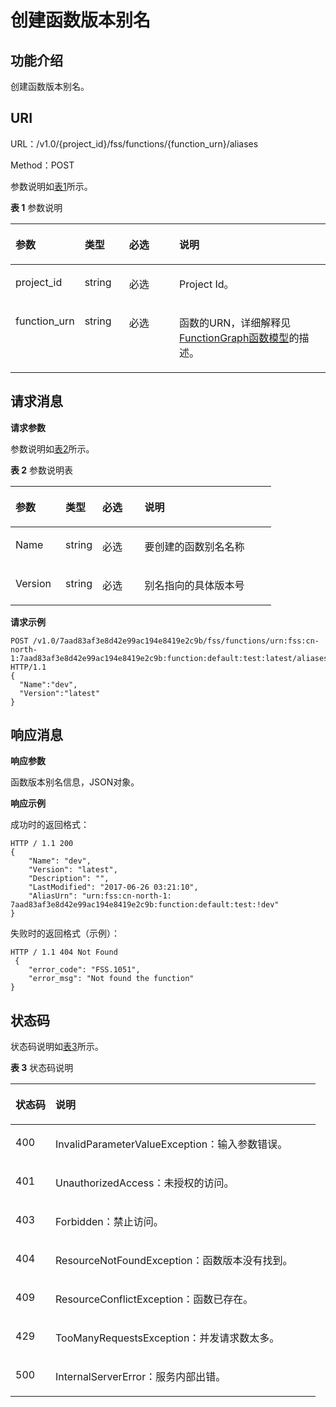 # 创建函数版本别名<a name="functiongraph_06_0114"></a>

## 功能介绍<a name="section48250732"></a>

创建函数版本别名。

## URI<a name="section31603404"></a>

URL：/v1.0/\{project\_id\}/fss/functions/\{function\_urn\}/aliases

Method：POST

参数说明如[表1](#d0e4200)所示。

**表 1**  参数说明

<a name="d0e4200"></a>
<table><thead align="left"><tr id="row65399430"><th class="cellrowborder" valign="top" width="21.21212121212121%" id="mcps1.2.5.1.1"><p id="p62862473"><a name="p62862473"></a><a name="p62862473"></a>参数</p>
</th>
<th class="cellrowborder" valign="top" width="14.14141414141414%" id="mcps1.2.5.1.2"><p id="p58695561"><a name="p58695561"></a><a name="p58695561"></a>类型</p>
</th>
<th class="cellrowborder" valign="top" width="16.16161616161616%" id="mcps1.2.5.1.3"><p id="p56719981"><a name="p56719981"></a><a name="p56719981"></a>必选</p>
</th>
<th class="cellrowborder" valign="top" width="48.484848484848484%" id="mcps1.2.5.1.4"><p id="p30915742"><a name="p30915742"></a><a name="p30915742"></a>说明</p>
</th>
</tr>
</thead>
<tbody><tr id="row21147139"><td class="cellrowborder" valign="top" width="21.21212121212121%" headers="mcps1.2.5.1.1 "><p id="p35196676"><a name="p35196676"></a><a name="p35196676"></a>project_id</p>
</td>
<td class="cellrowborder" valign="top" width="14.14141414141414%" headers="mcps1.2.5.1.2 "><p id="p32358539"><a name="p32358539"></a><a name="p32358539"></a>string</p>
</td>
<td class="cellrowborder" valign="top" width="16.16161616161616%" headers="mcps1.2.5.1.3 "><p id="p3795965"><a name="p3795965"></a><a name="p3795965"></a>必选</p>
</td>
<td class="cellrowborder" valign="top" width="48.484848484848484%" headers="mcps1.2.5.1.4 "><p id="p39037764"><a name="p39037764"></a><a name="p39037764"></a>Project Id。</p>
</td>
</tr>
<tr id="row15795563"><td class="cellrowborder" valign="top" width="21.21212121212121%" headers="mcps1.2.5.1.1 "><p id="p4372236"><a name="p4372236"></a><a name="p4372236"></a>function_urn</p>
</td>
<td class="cellrowborder" valign="top" width="14.14141414141414%" headers="mcps1.2.5.1.2 "><p id="p18606837"><a name="p18606837"></a><a name="p18606837"></a>string</p>
</td>
<td class="cellrowborder" valign="top" width="16.16161616161616%" headers="mcps1.2.5.1.3 "><p id="p30758863"><a name="p30758863"></a><a name="p30758863"></a>必选</p>
</td>
<td class="cellrowborder" valign="top" width="48.484848484848484%" headers="mcps1.2.5.1.4 "><p id="p8440002"><a name="p8440002"></a><a name="p8440002"></a>函数的URN，详细解释见<a href="FunctionGraph函数模型.md">FunctionGraph函数模型</a>的描述。</p>
</td>
</tr>
</tbody>
</table>

## 请求消息<a name="section15995186"></a>

**请求参数**

参数说明如[表2](#d0e4250)所示。

**表 2**  参数说明表

<a name="d0e4250"></a>
<table><thead align="left"><tr id="row17128889"><th class="cellrowborder" valign="top" width="19.189999999999998%" id="mcps1.2.5.1.1"><p id="p45262787"><a name="p45262787"></a><a name="p45262787"></a>参数</p>
</th>
<th class="cellrowborder" valign="top" width="14.14%" id="mcps1.2.5.1.2"><p id="p42407121"><a name="p42407121"></a><a name="p42407121"></a>类型</p>
</th>
<th class="cellrowborder" valign="top" width="16.16%" id="mcps1.2.5.1.3"><p id="p12424780"><a name="p12424780"></a><a name="p12424780"></a>必选</p>
</th>
<th class="cellrowborder" valign="top" width="50.51%" id="mcps1.2.5.1.4"><p id="p66883099"><a name="p66883099"></a><a name="p66883099"></a>说明</p>
</th>
</tr>
</thead>
<tbody><tr id="row48821927"><td class="cellrowborder" valign="top" width="19.189999999999998%" headers="mcps1.2.5.1.1 "><p id="p62261975"><a name="p62261975"></a><a name="p62261975"></a>Name</p>
</td>
<td class="cellrowborder" valign="top" width="14.14%" headers="mcps1.2.5.1.2 "><p id="p10055187"><a name="p10055187"></a><a name="p10055187"></a>string</p>
</td>
<td class="cellrowborder" valign="top" width="16.16%" headers="mcps1.2.5.1.3 "><p id="p9163844"><a name="p9163844"></a><a name="p9163844"></a>必选</p>
</td>
<td class="cellrowborder" valign="top" width="50.51%" headers="mcps1.2.5.1.4 "><p id="p4073938"><a name="p4073938"></a><a name="p4073938"></a>要创建的函数别名名称</p>
</td>
</tr>
<tr id="row36665447"><td class="cellrowborder" valign="top" width="19.189999999999998%" headers="mcps1.2.5.1.1 "><p id="p17111243"><a name="p17111243"></a><a name="p17111243"></a>Version</p>
</td>
<td class="cellrowborder" valign="top" width="14.14%" headers="mcps1.2.5.1.2 "><p id="p43833406"><a name="p43833406"></a><a name="p43833406"></a>string</p>
</td>
<td class="cellrowborder" valign="top" width="16.16%" headers="mcps1.2.5.1.3 "><p id="p60845035"><a name="p60845035"></a><a name="p60845035"></a>必选</p>
</td>
<td class="cellrowborder" valign="top" width="50.51%" headers="mcps1.2.5.1.4 "><p id="p29500792"><a name="p29500792"></a><a name="p29500792"></a>别名指向的具体版本号</p>
</td>
</tr>
</tbody>
</table>

**请求示例**

```
POST /v1.0/7aad83af3e8d42e99ac194e8419e2c9b/fss/functions/urn:fss:cn-north-1:7aad83af3e8d42e99ac194e8419e2c9b:function:default:test:latest/aliases HTTP/1.1
{
  "Name":"dev",
  "Version":"latest"
}
```

## 响应消息<a name="section9738950"></a>

**响应参数**

函数版本别名信息，JSON对象。

**响应示例**

成功时的返回格式：

```
HTTP / 1.1 200 
{
	"Name": "dev",
	"Version": "latest",
	"Description": "",
	"LastModified": "2017-06-26 03:21:10",
	"AliasUrn": "urn:fss:cn-north-1: 7aad83af3e8d42e99ac194e8419e2c9b:function:default:test:!dev"
}
```

失败时的返回格式（示例）：

```
HTTP / 1.1 404 Not Found
 {
	"error_code": "FSS.1051",
	"error_msg": "Not found the function"
}
```

## 状态码<a name="section20541689"></a>

状态码说明如[表3](#d0e4346)所示。

**表 3**  状态码说明

<a name="d0e4346"></a>
<table><thead align="left"><tr id="row13035492"><th class="cellrowborder" valign="top" width="13.13%" id="mcps1.2.3.1.1"><p id="p49241952"><a name="p49241952"></a><a name="p49241952"></a>状态码</p>
</th>
<th class="cellrowborder" valign="top" width="86.87%" id="mcps1.2.3.1.2"><p id="p29175209"><a name="p29175209"></a><a name="p29175209"></a>说明</p>
</th>
</tr>
</thead>
<tbody><tr id="row14381734"><td class="cellrowborder" valign="top" width="13.13%" headers="mcps1.2.3.1.1 "><p id="p24069824"><a name="p24069824"></a><a name="p24069824"></a>400</p>
</td>
<td class="cellrowborder" valign="top" width="86.87%" headers="mcps1.2.3.1.2 "><p id="p3498718"><a name="p3498718"></a><a name="p3498718"></a>InvalidParameterValueException：输入参数错误。</p>
</td>
</tr>
<tr id="row31488466"><td class="cellrowborder" valign="top" width="13.13%" headers="mcps1.2.3.1.1 "><p id="p428978"><a name="p428978"></a><a name="p428978"></a>401</p>
</td>
<td class="cellrowborder" valign="top" width="86.87%" headers="mcps1.2.3.1.2 "><p id="p34747275"><a name="p34747275"></a><a name="p34747275"></a>UnauthorizedAccess：未授权的访问。</p>
</td>
</tr>
<tr id="row1118582514412"><td class="cellrowborder" valign="top" width="13.13%" headers="mcps1.2.3.1.1 "><p id="p111851925204118"><a name="p111851925204118"></a><a name="p111851925204118"></a>403</p>
</td>
<td class="cellrowborder" valign="top" width="86.87%" headers="mcps1.2.3.1.2 "><p id="p918592514417"><a name="p918592514417"></a><a name="p918592514417"></a>Forbidden：禁止访问。</p>
</td>
</tr>
<tr id="row44290020"><td class="cellrowborder" valign="top" width="13.13%" headers="mcps1.2.3.1.1 "><p id="p30721828"><a name="p30721828"></a><a name="p30721828"></a>404</p>
</td>
<td class="cellrowborder" valign="top" width="86.87%" headers="mcps1.2.3.1.2 "><p id="p5440112"><a name="p5440112"></a><a name="p5440112"></a>ResourceNotFoundException：函数版本没有找到。</p>
</td>
</tr>
<tr id="row4888334172115"><td class="cellrowborder" valign="top" width="13.13%" headers="mcps1.2.3.1.1 "><p id="p14179142824616"><a name="p14179142824616"></a><a name="p14179142824616"></a>409</p>
</td>
<td class="cellrowborder" valign="top" width="86.87%" headers="mcps1.2.3.1.2 "><p id="p517912813469"><a name="p517912813469"></a><a name="p517912813469"></a>ResourceConflictException：函数已存在。</p>
</td>
</tr>
<tr id="row48961015"><td class="cellrowborder" valign="top" width="13.13%" headers="mcps1.2.3.1.1 "><p id="p6419265"><a name="p6419265"></a><a name="p6419265"></a>429</p>
</td>
<td class="cellrowborder" valign="top" width="86.87%" headers="mcps1.2.3.1.2 "><p id="p50198476"><a name="p50198476"></a><a name="p50198476"></a>TooManyRequestsException：并发请求数太多。</p>
</td>
</tr>
<tr id="row49133105"><td class="cellrowborder" valign="top" width="13.13%" headers="mcps1.2.3.1.1 "><p id="p20358592"><a name="p20358592"></a><a name="p20358592"></a>500</p>
</td>
<td class="cellrowborder" valign="top" width="86.87%" headers="mcps1.2.3.1.2 "><p id="p38433251"><a name="p38433251"></a><a name="p38433251"></a>InternalServerError：服务内部出错。</p>
</td>
</tr>
</tbody>
</table>

